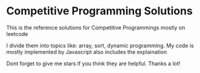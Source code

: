 # Competitive Programming Solutions
This is the reference solutions for Competitive Programmings mostly on leetcode

I divide them into topics like: array, sort, dynamic programming.
My code is mostly implemented by Javascript also includes the explaination

Dont forget to give me stars if you think they are helpful.
Thanks a lot!
